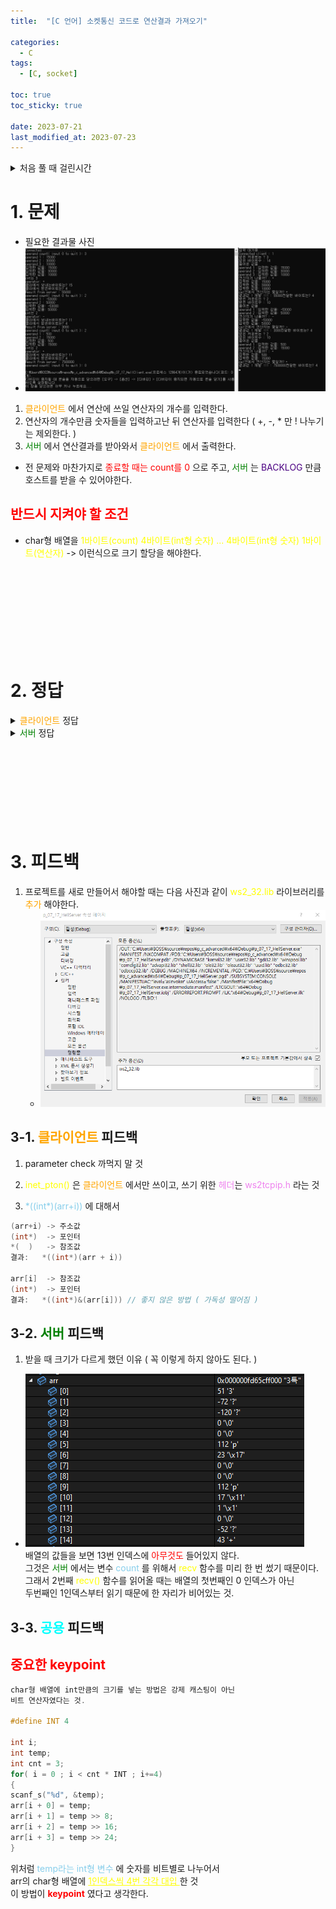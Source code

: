```yaml
---
title:  "[C 언어] 소켓통신 코드로 연산결과 가져오기" 

categories:
  - C
tags:
  - [C, socket]

toc: true
toc_sticky: true

date: 2023-07-21
last_modified_at: 2023-07-23
---
```


<details>
<summary> 처음 풀 때 걸린시간 </summary>
<div markdown="1">
8시간
</div>
</details>

# 1. 문제

- 필요한 결과물 사진
- ![socket_5_result](../../images/socket_5_result.png)  

1. <span style="color:orange"> 클라이언트 </span>에서 연산에 쓰일 연산자의 개수를 입력한다.
2. 연산자의 개수만큼 숫자들을 입력하고난 뒤 연산자를 입력한다 ( +, -, * 만 ! 나누기는 제외한다. )
3. <span style="color:green"> 서버 </span>에서 연산결과를 받아와서 <span style="color:orange"> 클라이언트 </span>에서 출력한다.
- 전 문제와 마찬가지로 <span style="color:red"> 종료할 때는 count를 0 </span>으로 주고, <span style="color:green"> 서버 </span>는 <span style="color:indigo"> BACKLOG </span> 만큼 호스트를 받을 수 있어야한다.

<span style="color:red"> 반드시 지켜야 할 조건 </span>
- 
- char형 배열을 <span style="color:yellow"> 1바이트(count) 4바이트(int형 숫자) ... 4바이트(int형 숫자) 1바이트(연산자) </span> -> 이런식으로 크기 할당을 해야한다.



<br>
<br>
<br>
<br>
<br>
<br>
<br>
<br>





# 2. 정답

<details>
<summary> <span style="color:orange"> 클라이언트 </span> 정답 </summary>
<div markdown="1">

```c
#include <stdio.h>
#include <stdlib.h>
#include <ws2tcpip.h>
#include <winsock2.h>

#define BUF 1024
#define INT 4

void errorHandling(char* message);

int main(int argc, char* argv[])
{
	// definition
	WSADATA wsadata;
	SOCKET hSocket;
	SOCKADDR_IN servAddr;

	SSIZE_T recvLen, strLen;

	int i, j;
	char result[INT]; // define to char because of second parameter of recv function -> char* buf 
	char arr[BUF]; // array
	int count, forgetchar; // count, getchar
	int temp; // scanf_s


	// parameter check
	if (argc != 3)
	{
		printf("Usage: %s <IP> <PORT> \n", argv[0]);
		exit(1);
	}

	// init
	if (WSAStartup(MAKEWORD(2, 2), &wsadata) != 0)
		errorHandling("WSAstartup() error");

	// socket
	hSocket = socket(PF_INET, SOCK_STREAM, 0);
	if (hSocket == INVALID_SOCKET)
		errorHandling("socket() error");

	// memset init
	memset(&servAddr, 0, sizeof(servAddr));
	servAddr.sin_family = AF_INET;
	inet_pton(AF_INET, argv[1], &servAddr.sin_addr); // <ws2tcpip.h>
	servAddr.sin_port = htons(atoi(argv[2]));

	// connect
	if (connect(hSocket, (SOCKADDR*)&servAddr, sizeof(servAddr)) == SOCKET_ERROR)
		errorHandling("connect() error");
	else
		printf("connected......................\n");


	// input
	while (1)
	{
		// count
		printf("operand count ( input 0 to quit ): ");
		scanf_s("%c", &arr[0], (unsigned int)sizeof(int));
		count = atoi(&arr[0]);
		if (count == 0) break;
		printf("받은 카운트는 : %d \n", count);


		// scanf_s
		j = 1;
		for (i = 1; i < count * INT; i += INT)
		{
			printf("operand %d :", j++);
			scanf_s("%d", &temp);
			forgetchar = getchar();
			arr[i + 0] = temp;
			arr[i + 1] = temp >> 8;
			arr[i + 2] = temp >> 16;
			arr[i + 3] = temp >> 24;
		}

	/*	for (i = 1; i < count * INT; i += INT)
			printf("입력된 값들: %d \n", *((int*)(arr + i)));*/

		// (arr+i) -> 주소값
		// (int*) -> 포인터
		// *(  ) -> 참조값
		// 결과 *((int*)(arr + i))

		// arr[i] -> 참조값
		// (int*) -> 포인터
		// 결과: *((int*)&(arr[i])) ㅋㅋㅋ

		// operator
		printf("operator: ");
		scanf_s("%c", &arr[count * INT + 2], (unsigned char)sizeof(char));
		forgetchar = getchar();


		// send & recv
		strLen = send(hSocket, arr, sizeof(int) * count + 3, 0);
		if (strLen == -1) errorHandling("send() error");
		printf("클라에서 보내는바이트는? %d \n", (int)strLen);


		recvLen = recv(hSocket, result, sizeof(result), 0);
		if (recvLen == -1) errorHandling("recv() error");
		printf("클라에서 받은바이트는? %d \n", (int)recvLen);

		// result
		printf("Result from server : %d \n", *((int*)result));


	}

	closesocket(hSocket);
	WSACleanup();

	return 0;
}



void errorHandling(char* message)
{
	fputs(message, stderr);
	fputc('\n', stderr);
	exit(1);
}
```

</div>
</details>


<details>
<summary> <span style="color:green"> 서버 </span> 정답 </summary>
<div markdown="1">

```c
#include <stdio.h>
#include <stdlib.h>
#include <ws2tcpip.h>
#include <winsock2.h>

#define BUF 1024
#define INT 4
#define BACKLOG 5
#define CHAR 1

void errorHandling(char* message);
int cal(unsigned char* arr, int cnt, char oper);

int main(int argc, char* argv[])
{
	// definition
	WSADATA wsadata;
	SOCKET hServSock, hClntSock;
	SOCKADDR_IN servAddr, clntAddr;

	int szClntAddr;

	// parameter check
	if (argc != 2)
	{
		printf("Usage : %s <PORT> \n", argv[0]);
		exit(1);
	}

	// init
	if (WSAStartup(MAKEWORD(2, 2), &wsadata) != 0)
		errorHandling("WSAstartup() error");

	// socket()
	hServSock = socket(PF_INET, SOCK_STREAM, 0);
	if (hServSock == INVALID_SOCKET)
		errorHandling("socket() error");


	// memset init
	memset(&servAddr, 0, sizeof(servAddr));
	servAddr.sin_family = AF_INET;
	servAddr.sin_addr.s_addr = htonl(INADDR_ANY);
	servAddr.sin_port = htons(atoi(argv[1]));

	// bind()
	if( bind(hServSock, (SOCKADDR*)&servAddr, sizeof(servAddr)) == SOCKET_ERROR )
		errorHandling("bind() error");

	// listen()
	if (listen(hServSock, BACKLOG) == SOCKET_ERROR)
		errorHandling("listen() error");
	else
		printf("입력 대기 중 ..... \n");


	// accept()
	int rep;
	SSIZE_T strLen, recvLen, recvTot, sendLen;
	char arr[BUF];
	int count;
	int result;
	int i, j; // for operand values check

	for (rep = 0; rep < BACKLOG; rep++)
	{
		// size
		szClntAddr = sizeof(clntAddr);

		// accept
		hClntSock = accept(hServSock, (SOCKADDR*)&clntAddr, &szClntAddr);
		if (hClntSock == INVALID_SOCKET) errorHandling("accept() error");


		// recv, write
		while ((strLen = recv(hClntSock, arr, CHAR, 0) != 0))
		{
			if (strLen == SOCKET_ERROR) errorHandling("recv() error");
			printf("서버에서 받은 바이트 수 : %d \n", (int)strLen);

			// 바꿔서 받아야지 인마
			count = atoi(&arr[0]);
			printf("받은 카운트 수 : %d \n", count);

			recvTot = 1; // 카운트 하나 받았으니까 1개 빼자.
			recvLen = 1; // 마찬가지
			while (recvTot < count*INT + 2)
			{
				recvLen = recv(hClntSock, &arr[recvTot], BUF - 1, 0);
				if (recvLen == SOCKET_ERROR) errorHandling("recv() error");
				printf("서버에서 받은 바이트 수 : %d\n", (int)recvLen);
				recvTot += recvLen;
			}
			
			// check operands
			j = 1;
			for (i = 1; i < count * INT; i += INT)
			{
				printf("들어온 operand %d :", j++);
				printf("%d \n", *((int*)(arr + i)));
			}

			// operator check
			printf("operator : %c \n", arr[count * INT + 2]);

			// call calculator
			// arr의 첫번째 주소값을 줬기 때문에 cal 함수 안에서 i = 1 부터 시작한 것
			// 다른 프로젝트에선 &arr[1] 이렇게 주었기 때문에 cal함수 안에서 i = 0으로 시작해도 됐었다는 것.
			result = cal(arr, count, arr[count * INT + 2]);
			printf("결과값은 : %d \n", result);

			sendLen = send(hClntSock, &result, sizeof(result), 0);
			if (sendLen == SOCKET_ERROR) errorHandling("send() error");
			printf("전달한 바이트는? %d \n", (int)sendLen);

		}

		// close() -> client
		closesocket(hClntSock);
	}

	

	// close() -> server
	closesocket(hServSock);
	WSACleanup();

	return 0;
}


void errorHandling(char* message) 
{
	fputs(message, stderr);
	fputc('\n', stderr);
	exit(1);
}


int cal(unsigned char* arr, int cnt, char oper)
{
	int i, result = 0;

	// check
	for (i = 1; i < cnt * INT; i += INT)
		printf("입력한 값 %d : %d \n", i + 1, *((int*)(arr + i)));

	for (i = 1; i < cnt * INT; i += INT)
	{
		if (oper == '+')				result += *((int*)(arr + i));
		else if ( oper == '-')		result -= *((int*)(arr + i));
		else if (oper == '*')
		{
			if (i == 1) result = 1;
			result *= *((int*)(arr + i));
		}

	}
	

	return result;
}
```

</div>
</details>

<br>
<br>
<br>
<br>
<br>
<br>
<br>
<br>




# 3. 피드백
1. 프로젝트를 새로 만들어서 해야할 때는 다음 사진과 같이 <span style="color:yellow"> ws2_32.lib </span> 라이브러리를 <span style="color:orange"> 추가 </span> 해야한다.
   - ![socket_5_lib](../../images/socket_5_lib.png)  

## 3-1. <span style="color:orange"> 클라이언트 </span> 피드백
1. parameter check 까먹지 말 것
2. <span style="color:yellow"> inet_pton() </span> 은 <span style="color:orange"> 클라이언트 </span>에서만 쓰이고, 쓰기 위한 <span style="color:violet"> 헤더</span>는 <span style="color:violet"> ws2tcpip.h </span> 라는 것

3. <span style="color:#87CEEB"> \*((int*)(arr+i)) </span> 에 대해서

```c
(arr+i) -> 주소값
(int*)  -> 포인터
*(  )   -> 참조값
결과:   *((int*)(arr + i))

arr[i]  -> 참조값
(int*)  -> 포인터
결과:   *((int*)&(arr[i])) // 좋지 않은 방법 ( 가독성 떨어짐 )
```


## 3-2. <span style="color:green"> 서버 </span> 피드백
1. 받을 때 크기가 다르게 했던 이유 ( 꼭 이렇게 하지 않아도 된다. )
- ![socket_5_feedback_server_1](../../images/socket_5_feedback_server_1.png)  
배열의 값들을 보면 13번 인덱스에 <span style="color:red"> 아무것도 </span> 들어있지 않다. <br>
그것은 <span style="color:green"> 서버 </span>에서는 변수<span style="color:skyblue"> count </span>를 위해서 <span style="color:yellow"> recv </span>함수를 미리 한 번 썼기 때문이다.<br>
그래서 2번째 <span style="color:yellow"> recv() </span>함수를 읽어올 때는 배열의 첫번째인 0 인덱스가 아닌 <br>
두번째인 1인덱스부터 읽기 때문에 한 자리가 비어있는 것. <br>


## 3-3. <span style="color:#00FFFF"> 공용 </span> 피드백
<span style="color:red"> 중요한 keypoint </span> <br>
-

```c
char형 배열에 int만큼의 크기를 넣는 방법은 강제 캐스팅이 아닌
비트 연산자였다는 것.

#define INT 4

int i;
int temp;
int cnt = 3;
for( i = 0 ; i < cnt * INT ; i+=4)
{
scanf_s("%d", &temp);
arr[i + 0] = temp;
arr[i + 1] = temp >> 8;
arr[i + 2] = temp >> 16;
arr[i + 3] = temp >> 24;
}
```

위처럼 <span style="color:#87CEEB"> temp라는 int형 변수 </span> 에 숫자를 비트별로 나누어서 <br>
arr의 char형 배열에 <span style="color:yellow"> <u>1인덱스씩 4번 각각 대입 </u></span> 한 것 <br>
이 방법이 <span style="color:red"> **keypoint** </span> 였다고 생각한다.
